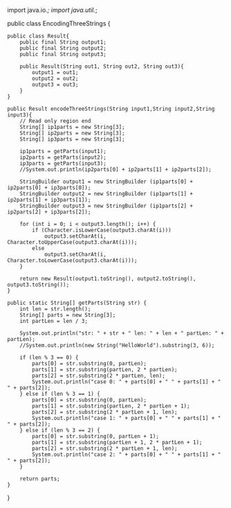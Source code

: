 import java.io.*;
import  java.util.*;

public class EncodingThreeStrings {

	public class Result{
		public final String output1;
		public final String output2;
		public final String output3;

		public Result(String out1, String out2, String out3){
			output1 = out1;
			output2 = out2;
			output3 = out3;
		}
	}
	
    public Result encodeThreeStrings(String input1,String input2,String input3){
    	// Read only region end
        String[] ip1parts = new String[3];
		String[] ip2parts = new String[3];
		String[] ip3parts = new String[3];
		
		ip1parts = getParts(input1);
		ip2parts = getParts(input2);
		ip3parts = getParts(input3);
		//System.out.println(ip2parts[0] + ip2parts[1] + ip2parts[2]);
		
		StringBuilder output1 = new StringBuilder (ip1parts[0] + ip2parts[0] + ip3parts[0]);
		StringBuilder output2 = new StringBuilder (ip1parts[1] + ip2parts[1] + ip3parts[1]);
		StringBuilder output3 = new StringBuilder (ip1parts[2] + ip2parts[2] + ip3parts[2]);
		
		for (int i = 0; i < output3.length(); i++) {
			if (Character.isLowerCase(output3.charAt(i)))
				output3.setCharAt(i, Character.toUpperCase(output3.charAt(i)));
			else
				output3.setCharAt(i, Character.toLowerCase(output3.charAt(i)));
		}
        
		return new Result(output1.toString(), output2.toString(), output3.toString());
    }
	
	public static String[] getParts(String str) {
		int len = str.length();
		String[] parts = new String[3];
		int partLen = len / 3;
		
		System.out.println("str: " + str + " len: " + len + " partLen: " + partLen);
		//System.out.println(new String("HelloWorld").substring(3, 6));
		
		if (len % 3 == 0) {
			parts[0] = str.substring(0, partLen);
			parts[1] = str.substring(partLen, 2 * partLen);
			parts[2] = str.substring(2 * partLen, len);
			System.out.println("case 0: " + parts[0] + " " + parts[1] + " " + parts[2]);
		} else if (len % 3 == 1) {
			parts[0] = str.substring(0, partLen);
			parts[1] = str.substring(partLen, 2 * partLen + 1);
			parts[2] = str.substring(2 * partLen + 1, len);
			System.out.println("case 1: " + parts[0] + " " + parts[1] + " " + parts[2]);
		} else if (len % 3 == 2) {
			parts[0] = str.substring(0, partLen + 1);
			parts[1] = str.substring(partLen + 1, 2 * partLen + 1);
			parts[2] = str.substring(2 * partLen + 1, len);
			System.out.println("case 2: " + parts[0] + " " + parts[1] + " " + parts[2]);
		}
		
		return parts;
	}
}

